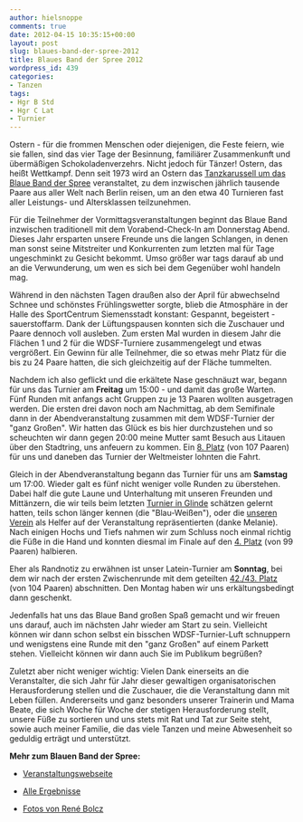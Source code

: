 ```yaml
---
author: hielsnoppe
comments: true
date: 2012-04-15 10:35:15+00:00
layout: post
slug: blaues-band-der-spree-2012
title: Blaues Band der Spree 2012
wordpress_id: 439
categories:
- Tanzen
tags:
- Hgr B Std
- Hgr C Lat
- Turnier
---
```


Ostern - für die frommen Menschen oder diejenigen, die Feste feiern, wie sie fallen, sind das vier Tage der Besinnung, familiärer Zusammenkunft und übermäßigen Schokoladenverzehrs. Nicht jedoch für Tänzer! Ostern, das heißt Wettkampf. Denn seit 1973 wird an Ostern das [Tanzkarussell um das Blaue Band der Spree](http://www.blauesband-berlin.de/DE/Chronik.php) veranstaltet, zu dem inzwischen jährlich tausende Paare aus aller Welt nach Berlin reisen, um an den etwa 40 Turnieren fast aller Leistungs- und Altersklassen teilzunehmen.



<!-- more -->

Für die Teilnehmer der Vormittagsveranstaltungen beginnt das Blaue Band inzwischen traditionell mit dem Vorabend-Check-In am Donnerstag Abend. Dieses Jahr ersparten unsere Freunde uns die langen Schlangen, in denen man sonst seine Mitstreiter und Konkurrenten zum letzten mal für Tage ungeschminkt zu Gesicht bekommt. Umso größer war tags darauf ab und an die Verwunderung, um wen es sich bei dem Gegenüber wohl handeln mag.

Während in den nächsten Tagen draußen also der April für abwechselnd Schnee und schönstes Frühlingswetter sorgte, blieb die Atmosphäre in der Halle des SportCentrum Siemensstadt konstant: Gespannt, begeistert - sauerstoffarm. Dank der Lüftungspausen konnten sich die Zuschauer und Paare dennoch voll ausleben. Zum ersten Mal wurden in diesem Jahr die Flächen 1 und 2 für die WDSF-Turniere zusammengelegt und etwas vergrößert. Ein Gewinn für alle Teilnehmer, die so etwas mehr Platz für die bis zu 24 Paare hatten, die sich gleichzeitig auf der Fläche tummelten.

Nachdem ich also geflickt und die erkältete Nase geschnäuzt war, begann für uns das Turnier am **Freitag** um 15:00 - und damit das große Warten. Fünf Runden mit anfangs acht Gruppen zu je 13 Paaren wollten ausgetragen werden. Die ersten drei davon noch am Nachmittag, ab dem Semifinale dann in der Abendveranstaltung zusammen mit dem WDSF-Turnier der "ganz Großen". Wir hatten das Glück es bis hier durchzustehen und so scheuchten wir dann gegen 20:00 meine Mutter samt Besuch aus Litauen über den Stadtring, uns anfeuern zu kommen. Ein [8. Platz](blauesband-berlin.de/Ergebnisse/2012/DE/22280de.html) (von 107 Paaren) für uns und daneben das Turnier der Weltmeister lohnten die Fahrt.

Gleich in der Abendveranstaltung begann das Turnier für uns am **Samstag** um 17:00. Wieder galt es fünf nicht weniger volle Runden zu überstehen. Dabei half die gute Laune und Unterhaltung mit unseren Freunden und Mittänzern, die wir teils beim letzten [Turnier in Glinde](http://hielsnoppe.wordpress.com/2012/03/05/tolles-turnierwochenende-in-glinde/) schätzen gelernt hatten, teils schon länger kennen (die "Blau-Weißen"), oder die [unseren Verein](http://www.rotgold-berlin.de) als Helfer auf der Veranstaltung repräsentierten (danke Melanie). Nach einigen Hochs und Tiefs nahmen wir zum Schluss noch einmal richtig die Füße in die Hand und konnten diesmal im Finale auf den [4. Platz](http://blauesband-berlin.de/Ergebnisse/2012/DE/22299de.html) (von 99 Paaren) halbieren.

Eher als Randnotiz zu erwähnen ist unser Latein-Turnier am **Sonntag**, bei dem wir nach der ersten Zwischenrunde mit dem geteilten [42./43. Platz](http://blauesband-berlin.de/Ergebnisse/2012/DE/22307de.html) (von 104 Paaren) abschnitten. Den Montag haben wir uns erkältungsbedingt dann geschenkt.

Jedenfalls hat uns das Blaue Band großen Spaß gemacht und wir freuen uns darauf, auch im nächsten Jahr wieder am Start zu sein. Vielleicht können wir dann schon selbst ein bisschen WDSF-Turnier-Luft schnuppern und wenigstens eine Runde mit den "ganz Großen" auf einem Parkett stehen. Vielleicht können wir dann auch Sie im Publikum begrüßen?

Zuletzt aber nicht weniger wichtig: Vielen Dank einerseits an die Veranstalter, die sich Jahr für Jahr dieser gewaltigen organisatorischen Herausforderung stellen und die Zuschauer, die die Veranstaltung dann mit Leben füllen. Andererseits und ganz besonders unserer Trainerin und Mama Beate, die sich Woche für Woche der stetigen Herausforderung stellt, unsere Füße zu sortieren und uns stets mit Rat und Tat zur Seite steht, sowie auch meiner Familie, die das viele Tanzen und meine Abwesenheit so geduldig erträgt und unterstützt.

**Mehr zum Blauen Band der Spree:**



	
  * [Veranstaltungswebseite](http://www.blauesband-berlin.de)

	
  * [Alle Ergebnisse](http://blauesband-berlin.de/DE/Ergebnisse.php5)

	
  * [Fotos von René Bolcz](http://tanzfotobolcz.de/html/tanzen.html)


